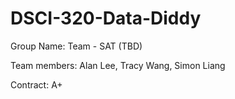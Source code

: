 # DSCI-320-Data-Diddy

Group Name: Team - SAT (TBD)

Team members: Alan Lee, Tracy Wang, Simon Liang

Contract: A+
